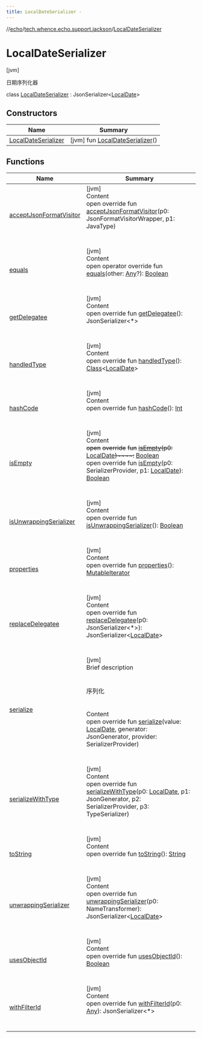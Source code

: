 ```yaml
---
title: LocalDateSerializer -
---
```

//[echo](../../index.md)/[tech.whence.echo.support.jackson](../index.md)/[LocalDateSerializer](index.md)



# LocalDateSerializer  
 [jvm] 

日期序列化器

class [LocalDateSerializer](index.md) : JsonSerializer<[LocalDate](https://docs.oracle.com/javase/8/docs/api/java/time/LocalDate.html)>    


## Constructors  
  
|  Name|  Summary| 
|---|---|
| [LocalDateSerializer](-local-date-serializer.md)|  [jvm] fun [LocalDateSerializer](-local-date-serializer.md)()   <br>


## Functions  
  
|  Name|  Summary| 
|---|---|
| [acceptJsonFormatVisitor](../-local-time-serializer/index.md#com.fasterxml.jackson.databind/JsonSerializer/acceptJsonFormatVisitor/#com.fasterxml.jackson.databind.jsonFormatVisitors.JsonFormatVisitorWrapper#com.fasterxml.jackson.databind.JavaType/PointingToDeclaration/)| [jvm]  <br>Content  <br>open override fun [acceptJsonFormatVisitor](../-local-time-serializer/index.md#com.fasterxml.jackson.databind/JsonSerializer/acceptJsonFormatVisitor/#com.fasterxml.jackson.databind.jsonFormatVisitors.JsonFormatVisitorWrapper#com.fasterxml.jackson.databind.JavaType/PointingToDeclaration/)(p0: JsonFormatVisitorWrapper, p1: JavaType)  <br><br><br>
| [equals](../../tech.whence.echo.webclient.response.exception/-response-unrecognized-exception/index.md#kotlin/Any/equals/#kotlin.Any?/PointingToDeclaration/)| [jvm]  <br>Content  <br>open operator override fun [equals](../../tech.whence.echo.webclient.response.exception/-response-unrecognized-exception/index.md#kotlin/Any/equals/#kotlin.Any?/PointingToDeclaration/)(other: [Any](https://kotlinlang.org/api/latest/jvm/stdlib/kotlin/-any/index.html)?): [Boolean](https://kotlinlang.org/api/latest/jvm/stdlib/kotlin/-boolean/index.html)  <br><br><br>
| [getDelegatee](../-local-time-serializer/index.md#com.fasterxml.jackson.databind/JsonSerializer/getDelegatee/#/PointingToDeclaration/)| [jvm]  <br>Content  <br>open override fun [getDelegatee](../-local-time-serializer/index.md#com.fasterxml.jackson.databind/JsonSerializer/getDelegatee/#/PointingToDeclaration/)(): JsonSerializer<*>  <br><br><br>
| [handledType](../-local-time-serializer/index.md#com.fasterxml.jackson.databind/JsonSerializer/handledType/#/PointingToDeclaration/)| [jvm]  <br>Content  <br>open override fun [handledType](../-local-time-serializer/index.md#com.fasterxml.jackson.databind/JsonSerializer/handledType/#/PointingToDeclaration/)(): [Class](https://docs.oracle.com/javase/8/docs/api/java/lang/Class.html)<[LocalDate](https://docs.oracle.com/javase/8/docs/api/java/time/LocalDate.html)>  <br><br><br>
| [hashCode](../../tech.whence.echo.webclient.response.exception/-response-unrecognized-exception/index.md#kotlin/Any/hashCode/#/PointingToDeclaration/)| [jvm]  <br>Content  <br>open override fun [hashCode](../../tech.whence.echo.webclient.response.exception/-response-unrecognized-exception/index.md#kotlin/Any/hashCode/#/PointingToDeclaration/)(): [Int](https://kotlinlang.org/api/latest/jvm/stdlib/kotlin/-int/index.html)  <br><br><br>
| [isEmpty](index.md#com.fasterxml.jackson.databind/JsonSerializer/isEmpty/#java.time.LocalDate/PointingToDeclaration/)| [jvm]  <br>Content  <br>~~open~~ ~~override~~ ~~fun~~ [~~isEmpty~~](index.md#com.fasterxml.jackson.databind/JsonSerializer/isEmpty/#java.time.LocalDate/PointingToDeclaration/)~~(~~~~p0~~~~:~~ [LocalDate](https://docs.oracle.com/javase/8/docs/api/java/time/LocalDate.html)~~)~~~~:~~ [Boolean](https://kotlinlang.org/api/latest/jvm/stdlib/kotlin/-boolean/index.html)  <br>open override fun [isEmpty](index.md#com.fasterxml.jackson.databind/JsonSerializer/isEmpty/#com.fasterxml.jackson.databind.SerializerProvider#java.time.LocalDate/PointingToDeclaration/)(p0: SerializerProvider, p1: [LocalDate](https://docs.oracle.com/javase/8/docs/api/java/time/LocalDate.html)): [Boolean](https://kotlinlang.org/api/latest/jvm/stdlib/kotlin/-boolean/index.html)  <br><br><br>
| [isUnwrappingSerializer](../-local-time-serializer/index.md#com.fasterxml.jackson.databind/JsonSerializer/isUnwrappingSerializer/#/PointingToDeclaration/)| [jvm]  <br>Content  <br>open override fun [isUnwrappingSerializer](../-local-time-serializer/index.md#com.fasterxml.jackson.databind/JsonSerializer/isUnwrappingSerializer/#/PointingToDeclaration/)(): [Boolean](https://kotlinlang.org/api/latest/jvm/stdlib/kotlin/-boolean/index.html)  <br><br><br>
| [properties](../-local-time-serializer/index.md#com.fasterxml.jackson.databind/JsonSerializer/properties/#/PointingToDeclaration/)| [jvm]  <br>Content  <br>open override fun [properties](../-local-time-serializer/index.md#com.fasterxml.jackson.databind/JsonSerializer/properties/#/PointingToDeclaration/)(): [MutableIterator](https://kotlinlang.org/api/latest/jvm/stdlib/kotlin.collections/-mutable-iterator/index.html)<PropertyWriter>  <br><br><br>
| [replaceDelegatee](../-local-time-serializer/index.md#com.fasterxml.jackson.databind/JsonSerializer/replaceDelegatee/#com.fasterxml.jackson.databind.JsonSerializer[*]/PointingToDeclaration/)| [jvm]  <br>Content  <br>open override fun [replaceDelegatee](../-local-time-serializer/index.md#com.fasterxml.jackson.databind/JsonSerializer/replaceDelegatee/#com.fasterxml.jackson.databind.JsonSerializer[*]/PointingToDeclaration/)(p0: JsonSerializer<*>): JsonSerializer<[LocalDate](https://docs.oracle.com/javase/8/docs/api/java/time/LocalDate.html)>  <br><br><br>
| [serialize](serialize.md)| [jvm]  <br>Brief description  <br><br><br>序列化<br><br>  <br>Content  <br>open override fun [serialize](serialize.md)(value: [LocalDate](https://docs.oracle.com/javase/8/docs/api/java/time/LocalDate.html), generator: JsonGenerator, provider: SerializerProvider)  <br><br><br>
| [serializeWithType](index.md#com.fasterxml.jackson.databind/JsonSerializer/serializeWithType/#java.time.LocalDate#com.fasterxml.jackson.core.JsonGenerator#com.fasterxml.jackson.databind.SerializerProvider#com.fasterxml.jackson.databind.jsontype.TypeSerializer/PointingToDeclaration/)| [jvm]  <br>Content  <br>open override fun [serializeWithType](index.md#com.fasterxml.jackson.databind/JsonSerializer/serializeWithType/#java.time.LocalDate#com.fasterxml.jackson.core.JsonGenerator#com.fasterxml.jackson.databind.SerializerProvider#com.fasterxml.jackson.databind.jsontype.TypeSerializer/PointingToDeclaration/)(p0: [LocalDate](https://docs.oracle.com/javase/8/docs/api/java/time/LocalDate.html), p1: JsonGenerator, p2: SerializerProvider, p3: TypeSerializer)  <br><br><br>
| [toString](../../tech.whence.echo.webclient.response.exception/-response-unrecognized-exception/index.md#kotlin/Any/toString/#/PointingToDeclaration/)| [jvm]  <br>Content  <br>open override fun [toString](../../tech.whence.echo.webclient.response.exception/-response-unrecognized-exception/index.md#kotlin/Any/toString/#/PointingToDeclaration/)(): [String](https://kotlinlang.org/api/latest/jvm/stdlib/kotlin/-string/index.html)  <br><br><br>
| [unwrappingSerializer](../-local-time-serializer/index.md#com.fasterxml.jackson.databind/JsonSerializer/unwrappingSerializer/#com.fasterxml.jackson.databind.util.NameTransformer/PointingToDeclaration/)| [jvm]  <br>Content  <br>open override fun [unwrappingSerializer](../-local-time-serializer/index.md#com.fasterxml.jackson.databind/JsonSerializer/unwrappingSerializer/#com.fasterxml.jackson.databind.util.NameTransformer/PointingToDeclaration/)(p0: NameTransformer): JsonSerializer<[LocalDate](https://docs.oracle.com/javase/8/docs/api/java/time/LocalDate.html)>  <br><br><br>
| [usesObjectId](../-local-time-serializer/index.md#com.fasterxml.jackson.databind/JsonSerializer/usesObjectId/#/PointingToDeclaration/)| [jvm]  <br>Content  <br>open override fun [usesObjectId](../-local-time-serializer/index.md#com.fasterxml.jackson.databind/JsonSerializer/usesObjectId/#/PointingToDeclaration/)(): [Boolean](https://kotlinlang.org/api/latest/jvm/stdlib/kotlin/-boolean/index.html)  <br><br><br>
| [withFilterId](../-local-time-serializer/index.md#com.fasterxml.jackson.databind/JsonSerializer/withFilterId/#kotlin.Any/PointingToDeclaration/)| [jvm]  <br>Content  <br>open override fun [withFilterId](../-local-time-serializer/index.md#com.fasterxml.jackson.databind/JsonSerializer/withFilterId/#kotlin.Any/PointingToDeclaration/)(p0: [Any](https://kotlinlang.org/api/latest/jvm/stdlib/kotlin/-any/index.html)): JsonSerializer<*>  <br><br><br>

